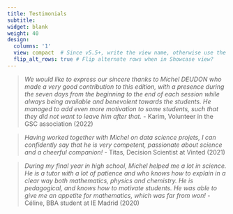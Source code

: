 ```yaml
---
title: Testimonials
subtitle:
widget: blank
weight: 40
design:
  columns: '1'
  view: compact  # Since v5.5+, write the view name, otherwise use the view ID above
  flip_alt_rows: true # Flip alternate rows when in Showcase view?
---
```


> _We would like to express our sincere thanks to Michel DEUDON who made a very good contribution to this edition, with a presence during the seven days from the beginning to the end of each session while always being available and benevolent towards the students. He managed to add even more motivation to some students, such that they did not want to leave him after that._ - Karim, Volunteer in the GSC association (2022)

> _Having worked together with Michel on data science projets, I can confidently say that he is very competent, passionate about science and a cheerful companion!_ - Titas, Decision Scientist at Vinted (2021)

> _During my final year in high school, Michel helped me a lot in science. He is a tutor with a lot of patience and who knows how to explain in a clear way both mathematics, physics and chemistry. He is pedagogical, and knows how to motivate students. He was able to give me an appetite for mathematics, which was far from won!_ - Céline, BBA student at IE Madrid (2020)